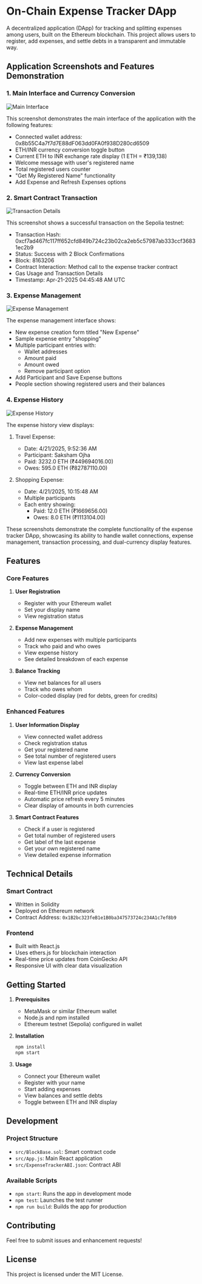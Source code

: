 # On-Chain Expense Tracker DApp

A decentralized application (DApp) for tracking and splitting expenses among users, built on the Ethereum blockchain. This project allows users to register, add expenses, and settle debts in a transparent and immutable way.

## Application Screenshots and Features Demonstration

### 1. Main Interface and Currency Conversion
![Main Interface](screenshots/main-interface.png)

This screenshot demonstrates the main interface of the application with the following features:
- Connected wallet address: 0x8b55C4a7f7d7E88dF063dd0FA0f938D280cd6509
- ETH/INR currency conversion toggle button
- Current ETH to INR exchange rate display (1 ETH = ₹139,138)
- Welcome message with user's registered name
- Total registered users counter
- "Get My Registered Name" functionality
- Add Expense and Refresh Expenses options

### 2. Smart Contract Transaction
![Transaction Details](screenshots/transaction-details.png)

This screenshot shows a successful transaction on the Sepolia testnet:
- Transaction Hash: 0xcf7ad467fc117ff652cfd849b724c23b02ca2eb5c57987ab333ccf36831ec2b9
- Status: Success with 2 Block Confirmations
- Block: 8163206
- Contract Interaction: Method call to the expense tracker contract
- Gas Usage and Transaction Details
- Timestamp: Apr-21-2025 04:45:48 AM UTC

### 3. Expense Management
![Expense Management](screenshots/expense-management.png)

The expense management interface shows:
- New expense creation form titled "New Expense"
- Sample expense entry "shopping"
- Multiple participant entries with:
  - Wallet addresses
  - Amount paid
  - Amount owed
  - Remove participant option
- Add Participant and Save Expense buttons
- People section showing registered users and their balances

### 4. Expense History
![Expense History](screenshots/expense-history.png)

The expense history view displays:
1. Travel Expense:
   - Date: 4/21/2025, 9:52:36 AM
   - Participant: Saksham Ojha
   - Paid: 3232.0 ETH (₹449694016.00)
   - Owes: 595.0 ETH (₹82787110.00)

2. Shopping Expense:
   - Date: 4/21/2025, 10:15:48 AM
   - Multiple participants
   - Each entry showing:
     - Paid: 12.0 ETH (₹1669656.00)
     - Owes: 8.0 ETH (₹1113104.00)

These screenshots demonstrate the complete functionality of the expense tracker DApp, showcasing its ability to handle wallet connections, expense management, transaction processing, and dual-currency display features.

## Features

### Core Features
1. **User Registration**
   - Register with your Ethereum wallet
   - Set your display name
   - View registration status

2. **Expense Management**
   - Add new expenses with multiple participants
   - Track who paid and who owes
   - View expense history
   - See detailed breakdown of each expense

3. **Balance Tracking**
   - View net balances for all users
   - Track who owes whom
   - Color-coded display (red for debts, green for credits)

### Enhanced Features

1. **User Information Display**
   - View connected wallet address
   - Check registration status
   - Get your registered name
   - See total number of registered users
   - View last expense label

2. **Currency Conversion**
   - Toggle between ETH and INR display
   - Real-time ETH/INR price updates
   - Automatic price refresh every 5 minutes
   - Clear display of amounts in both currencies

3. **Smart Contract Features**
   - Check if a user is registered
   - Get total number of registered users
   - Get label of the last expense
   - Get your own registered name
   - View detailed expense information

## Technical Details

### Smart Contract
- Written in Solidity
- Deployed on Ethereum network
- Contract Address: `0x1B2bc323feB1e1B0ba347573724c234A1c7ef8b9`

### Frontend
- Built with React.js
- Uses ethers.js for blockchain interaction
- Real-time price updates from CoinGecko API
- Responsive UI with clear data visualization

## Getting Started

1. **Prerequisites**
   - MetaMask or similar Ethereum wallet
   - Node.js and npm installed
   - Ethereum testnet (Sepolia) configured in wallet

2. **Installation**
   ```bash
   npm install
   npm start
   ```

3. **Usage**
   - Connect your Ethereum wallet
   - Register with your name
   - Start adding expenses
   - View balances and settle debts
   - Toggle between ETH and INR display

## Development

### Project Structure
- `src/BlockBase.sol`: Smart contract code
- `src/App.js`: Main React application
- `src/ExpenseTrackerABI.json`: Contract ABI

### Available Scripts
- `npm start`: Runs the app in development mode
- `npm test`: Launches the test runner
- `npm run build`: Builds the app for production

## Contributing
Feel free to submit issues and enhancement requests!

## License
This project is licensed under the MIT License.
